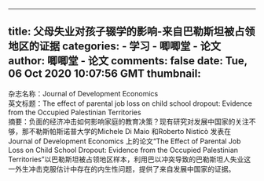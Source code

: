 
---
title: 父母失业对孩子辍学的影响-来自巴勒斯坦被占领地区的证据
categories: 
    - 学习
    - 唧唧堂 - 论文
author: 唧唧堂 - 论文
comments: false
date: Tue, 06 Oct 2020 10:07:56 GMT
thumbnail: 
---

<div>   
杂志名称：Journal of Development Economics<br> 英文标题：The effect of parental job loss on child school dropout: Evidence from the Occupied Palestinian Territories<br> 摘要：负面的经济冲击如何影响家庭的教育决策？现有研究对发展中国家的关注不够，那不勒斯帕斯诺普大学的Michele Di Maio 和Roberto Nisticò 发表在 Journal of Development Economics 上的论文“The Effect of Parental Job Loss on Child School Dropout: Evidence from the Occupied Palestinian Territories”以巴勒斯坦被占领地区样本，利用巴以冲突导致的巴勒斯坦人失业这一外生冲击克服估计中存在的内生性问题，提供了来自发展中国家的证据。  
</div>
            
